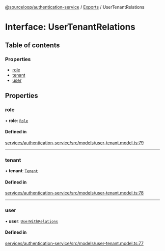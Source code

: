 [@sourceloop/authentication-service](../README.md) / [Exports](../modules.md) / UserTenantRelations

# Interface: UserTenantRelations

## Table of contents

### Properties

- [role](UserTenantRelations.md#role)
- [tenant](UserTenantRelations.md#tenant)
- [user](UserTenantRelations.md#user)

## Properties

### role

• **role**: [`Role`](../classes/Role.md)

#### Defined in

[services/authentication-service/src/models/user-tenant.model.ts:79](https://github.com/sourcefuse/loopback4-microservice-catalog/blob/089fc2dc0/services/authentication-service/src/models/user-tenant.model.ts#L79)

___

### tenant

• **tenant**: [`Tenant`](../classes/Tenant.md)

#### Defined in

[services/authentication-service/src/models/user-tenant.model.ts:78](https://github.com/sourcefuse/loopback4-microservice-catalog/blob/089fc2dc0/services/authentication-service/src/models/user-tenant.model.ts#L78)

___

### user

• **user**: [`UserWithRelations`](../modules.md#userwithrelations)

#### Defined in

[services/authentication-service/src/models/user-tenant.model.ts:77](https://github.com/sourcefuse/loopback4-microservice-catalog/blob/089fc2dc0/services/authentication-service/src/models/user-tenant.model.ts#L77)

